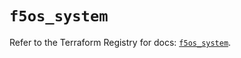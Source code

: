 # `f5os_system`

Refer to the Terraform Registry for docs: [`f5os_system`](https://registry.terraform.io/providers/f5networks/f5os/1.10.0/docs/resources/system).
